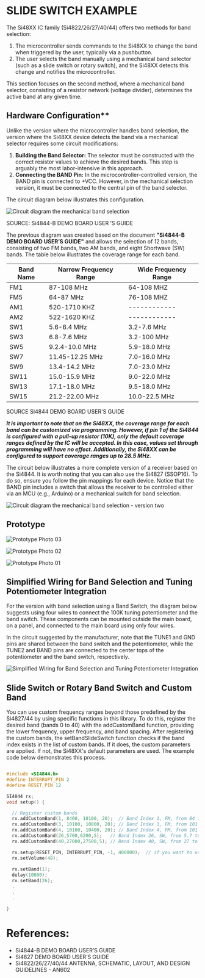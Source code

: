 # SLIDE SWITCH EXAMPLE


The Si48XX IC family (Si4822/26/27/40/44) offers two methods for band selection:  

1. The microcontroller sends commands to the Si48XX to change the band when triggered by the user, typically via a pushbutton.  
2. The user selects the band manually using a mechanical band selector (such as a slide switch or rotary switch), and the Si48XX detects this change and notifies the microcontroller.  

This section focuses on the second method, where a mechanical band selector, consisting of a resistor network (voltage divider), determines the active band at any given time.  


   
## Hardware Configuration**  

Unlike the version where the microcontroller handles band selection, the version where the Si48XX device detects the band via a mechanical selector requires some circuit modifications:  

1. **Building the Band Selector:** The selector must be constructed with the correct resistor values to achieve the desired bands. This step is arguably the most labor-intensive in this approach.  
2. **Connecting the BAND Pin:** In the microcontroller-controlled version, the BAND pin is connected to +VCC. However, in the mechanical selection version, it must be connected to the central pin of the band selector.  

The circuit diagram below illustrates this configuration.  


![Circuit diagram the mechanical band selection](../../extras/KiCad/slide_switch_banda_selection.jpg)

SOURCE: Si4844-B DEMO BOARD USER ’S GUIDE


The previous diagram was created based on the document **"Si4844-B DEMO BOARD USER’S GUIDE"** and allows the selection of 12 bands, consisting of two FM bands, two AM bands, and eight Shortwave (SW) bands. The table below illustrates the coverage range for each band.  


| Band Name  | Narrow Frequency Range  | Wide Frequency Range   |
| ---------- | ------------------------| ---------------------- |
| FM1        | 87-108 MHz              | 64-108 MHZ             |
| FM5        | 64-87  MHz              | 76-108 MHZ             |
| AM1        | 520-1710 KHZ            | ------------           |
| AM2        | 522-1620 KHZ            | ------------           |
| SW1        | 5.6-6.4 MHz             | 3.2-7.6 MHz            |
| SW3        | 6.8-7.6 MHz             | 3.2-100 MHz            |
| SW5        | 9.2.4-10.0 MHz          | 5.9-18.0 MHz           |
| SW7        | 11.45-12.25 MHz         | 7.0-16.0 MHz           |
| SW9        | 13.4-14.2 MHz           | 7.0-23.0 MHz           |
| SW11       | 15.0-15.9 MHz           | 9.0-22.0 MHz           |
| SW13       | 17.1-18.0 MHz           | 9.5-18.0 MHz           |
| SW15       | 21.2-22.00 MHz          | 10.0-22.5 MHz          |

SOURCE SI4844 DEMO BOARD USER'S GUIDE


***It is important to note that on the Si48XX, the coverage range for each band can be customized via programming. However, if pin 1 of the Si4844 is configured with a pull-up resistor (10K), only the default coverage ranges defined by the IC will be accepted. In this case, values set through programming will have no effect. Additionally, the Si48XX can be configured to support coverage ranges up to 28.5 MHz.***




The circuit below illustrates a more complete version of a receiver based on the Si4844. It is worth noting that you can also use the Si4827 (SSOP16). To do so, ensure you follow the pin mappings for each device. Notice that the BAND pin includes a switch that allows the receiver to be controlled either via an MCU (e.g., Arduino) or a mechanical switch for band selection.


![Circuit diagram the mechanical band selection - version two](../../extras/KiCad/slide_switch_banda_selection_2.jpg)



## Prototype 

![Prototype Photo 03](./BAND_SWITCH_03.jpg)


![Prototype Photo 02](./BAND_SWITCH_02.jpg)


![Prototype Photo 01](./BAND_SWITCH_01.jpg)







## Simplified Wiring for Band Selection and Tuning Potentiometer Integration

For the version with band selection using a Band Switch, the diagram below suggests using four wires to connect the 100K tuning potentiometer and the band switch. These components can be mounted outside the main board, on a panel, and connected to the main board using only four wires.

In the circuit suggested by the manufacturer, note that the TUNE1 and GND pins are shared between the band switch and the potentiometer, while the TUNE2 and BAND pins are connected to the center tops of the potentiometer and the band switch, respectively.

![Simplified Wiring for Band Selection and Tuning Potentiometer Integration](../../extras/KiCad/SI4844_TUNE_AND_BAND_SWitCH_BOARD.jpg)



## Slide Switch or Rotary Band Switch  and Custom Band

You can use custom frequency ranges beyond those predefined by the Si4827/44 by using specific functions in this library. To do this, register the desired band (bands 0 to 40) with the addCustomBand function, providing the lower frequency, upper frequency, and band spacing. After registering the custom bands, the setBandSlideSwitch function checks if the band index exists in the list of custom bands. If it does, the custom parameters are applied. If not, the Si48XX's default parameters are used. The example code below demonstrates this process.


```cpp

#include <SI4844.h>
#define INTERRUPT_PIN 2
#define RESET_PIN 12

SI4844 rx; 
void setup() {

  // Register custom bands
  rx.addCustomBand(1, 8400, 10100, 20);  // Band Index 1, FM, from 84 to 101MHz, spacing 200 kHz
  rx.addCustomBand(3, 10100, 10800, 20); // Band Index 3, FM, from 101 to 108MHz, spacing 200 kHz
  rx.addCustomBand(4, 10100, 10400, 20); // Band Index 4, FM, from 101 to 104MHz, spacing 200 kHz 
  rx.addCustomBand(26,5700,6200,5);   // Band Index 26, SW, from 5.7 to 6.2MHz, spacing 5 kHz
  rx.addCustomBand(40,27000,27500,5); // Band Index 40, SW, from 27 to 27.5MHz, spacing 5 kHz 

  rx.setup(RESET_PIN, INTERRUPT_PIN, -1, 400000);  // if you want to use 400kHz I2C speed
  rx.setVolume(48);
  
  rx.setBand(1); 
  delay(10000);
  rx.setBand(26);
  .
  .
  . 

}

```



# References: 
  
* Si4844-B DEMO BOARD USER’S GUIDE 
* Si4827 DEMO BOARD USER’S GUIDE
* Si4822/26/27/40/44 ANTENNA, SCHEMATIC, LAYOUT, AND DESIGN GUIDELINES - AN602
    
